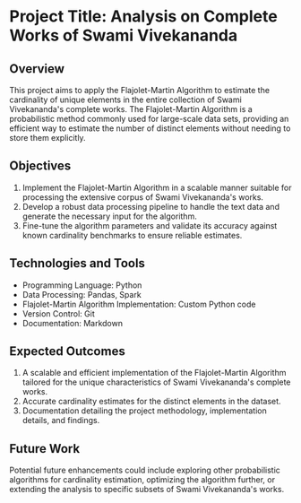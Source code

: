 # Project Title: Analysis on Complete Works of Swami Vivekananda

## Overview
This project aims to apply the Flajolet-Martin Algorithm to estimate the cardinality of unique elements in the entire collection of Swami Vivekananda's complete works. The Flajolet-Martin Algorithm is a probabilistic method commonly used for large-scale data sets, providing an efficient way to estimate the number of distinct elements without needing to store them explicitly.

## Objectives
1. Implement the Flajolet-Martin Algorithm in a scalable manner suitable for processing the extensive corpus of Swami Vivekananda's works.
2. Develop a robust data processing pipeline to handle the text data and generate the necessary input for the algorithm.
3. Fine-tune the algorithm parameters and validate its accuracy against known cardinality benchmarks to ensure reliable estimates.

## Technologies and Tools
- Programming Language: Python
- Data Processing: Pandas, Spark
- Flajolet-Martin Algorithm Implementation: Custom Python code
- Version Control: Git
- Documentation: Markdown

## Expected Outcomes
1. A scalable and efficient implementation of the Flajolet-Martin Algorithm tailored for the unique characteristics of Swami Vivekananda's complete works.
2. Accurate cardinality estimates for the distinct elements in the dataset.
3. Documentation detailing the project methodology, implementation details, and findings.

## Future Work
Potential future enhancements could include exploring other probabilistic algorithms for cardinality estimation, optimizing the algorithm further, or extending the analysis to specific subsets of Swami Vivekananda's works.


